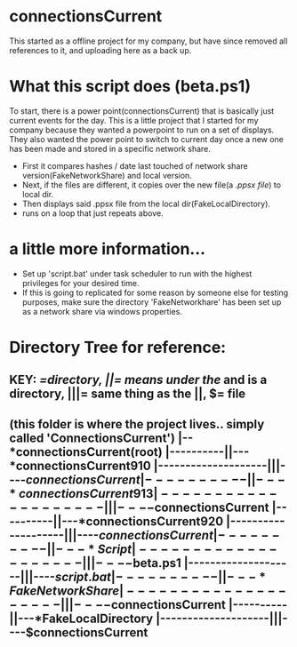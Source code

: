 # connectionsCurrent
This started as a offline project for my company, but have since removed all references to it, and uploading here as a back up.

# What this script does (beta.ps1)
To start, there is a power point(connectionsCurrent) that is basically just current events for the day. This is a little project that I started for my company because they wanted a powerpoint to run on a set of displays. They also wanted the power point to switch to current day once a new one has been made and stored in a specific network share.
- First it compares hashes / date last touched of network share version(FakeNetworkShare) and local version.
- Next, if the files are different, it copies over the new file(a *.ppsx file*) to local dir.
- Then displays said .ppsx file from the local dir(FakeLocalDirectory). 
- runs on a loop that just repeats above.
# a little more information...
- Set up 'script.bat' under task scheduler to run with the highest privileges for your desired time.
- If this is going to replicated for some reason by someone else for testing purposes, make sure the directory 'FakeNetworkhare' has been set up as a network share via windows properties.
# Directory Tree for reference:
KEY: *=directory, ||= means under the* and is a directory, |||= same thing as the ||, $= file
----------------------------------------------------------------------------------------------
(this folder is where the project lives.. simply called 'ConnectionsCurrent')
|--*connectionsCurrent(root)
|----------||---*connectionsCurrent910
|--------------------|||----$connectionsCurrent
|----------||---*connectionsCurrent913
|--------------------|||----$connectionsCurrent
|----------||---*connectionsCurrent920
|--------------------|||----$connectionsCurrent
|----------||---*Script
|--------------------|||----$beta.ps1
|--------------------|||----$script.bat
|----------||---*FakeNetworkShare
|--------------------|||----$connectionsCurrent
|----------||---*FakeLocalDirectory
|--------------------|||----$connectionsCurrent
--------------------------------------------------------------------------
